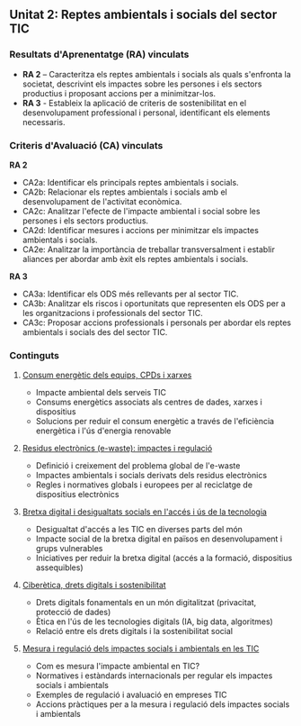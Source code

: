 ## Unitat 2: Reptes ambientals i socials del sector TIC

### Resultats d'Aprenentatge (RA) vinculats

* **RA 2** – Caracteritza els reptes ambientals i socials als quals s'enfronta la societat, descrivint els impactes sobre les persones i els sectors productius i proposant accions per a minimitzar-los.
* **RA 3** - Estableix la aplicació de criteris de sostenibilitat en el desenvolupament professional i personal, identificant els elements necessaris.

### Criteris d'Avaluació (CA) vinculats

**RA 2**

* CA2a: Identificar els principals reptes ambientals i socials.
* CA2b: Relacionar els reptes ambientals i socials amb el desenvolupament de l'activitat econòmica.
* CA2c: Analitzar l'efecte de l'impacte ambiental i social sobre les persones i els sectors productius.
* CA2d: Identificar mesures i accions per minimitzar els impactes ambientals i socials.
* CA2e: Analitzar la importància de treballar transversalment i establir aliances per abordar amb èxit els reptes ambientals i socials.

**RA 3**

* CA3a: Identificar els ODS més rellevants per al sector TIC.
* CA3b: Analitzar els riscos i oportunitats que representen els ODS per a les organitzacions i professionals del sector TIC.
* CA3c: Proposar accions professionals i personals per abordar els reptes ambientals i socials des del sector TIC.


### Continguts


1. [Consum energètic dels equips, CPDs i xarxes](1.consum_energetic.md)
    * Impacte ambiental dels serveis TIC
    * Consums energètics associats als centres de dades, xarxes i dispositius
    * Solucions per reduir el consum energètic a través de l'eficiència energètica i l'ús d'energia renovable

2. [Residus electrònics (e-waste): impactes i regulació](2.residus.md)
    * Definició i creixement del problema global de l'e-waste
    * Impactes ambientals i socials derivats dels residus electrònics
    * Regles i normatives globals i europees per al reciclatge de dispositius electrònics

3. [Bretxa digital i desigualtats socials en l'accés i ús de la tecnologia](3.bretxa_digital.md)
    * Desigualtat d'accés a les TIC en diverses parts del món
    * Impacte social de la bretxa digital en països en desenvolupament i grups vulnerables
    * Iniciatives per reduir la bretxa digital (accés a la formació, dispositius assequibles)

4. [Ciberètica, drets digitals i sostenibilitat](4.ciberetica.md)
      * Drets digitals fonamentals en un món digitalitzat (privacitat, protecció de dades)
      * Ètica en l'ús de les tecnologies digitals (IA, big data, algoritmes)
      * Relació entre els drets digitals i la sostenibilitat social

5. [Mesura i regulació dels impactes socials i ambientals en les TIC](5.mesura.md)
     * Com es mesura l'impacte ambiental en TIC?
     * Normatives i estàndards internacionals per regular els impactes socials i ambientals
     * Exemples de regulació i avaluació en empreses TIC
     * Accions pràctiques per a la mesura i regulació dels impactes socials i ambientals


